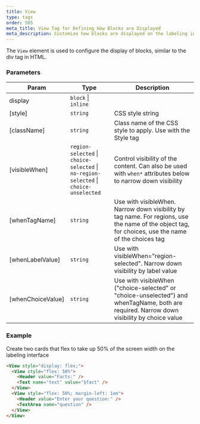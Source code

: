 ```yaml
---
title: View
type: tags
order: 505
meta_title: View Tag for Defining How Blocks are Displayed
meta_description: Customize how blocks are displayed on the labeling interface in Label Studio for machine learning and data science projects.
---
```


The `View` element is used to configure the display of blocks, similar to the div tag in HTML.

### Parameters

| Param | Type | Description |
| --- | --- | --- |
| display | <code>block</code> \| <code>inline</code> |  |
| [style] | <code>string</code> | CSS style string |
| [className] | <code>string</code> | Class name of the CSS style to apply. Use with the Style tag |
| [visibleWhen] | <code>region-selected</code> \| <code>choice-selected</code> \| <code>no-region-selected</code> \| <code>choice-unselected</code> | Control visibility of the content. Can also be used with `when*` attributes below to narrow down visibility |
| [whenTagName] | <code>string</code> | Use with visibleWhen. Narrow down visibility by tag name. For regions, use the name of the object tag, for choices, use the name of the choices tag |
| [whenLabelValue] | <code>string</code> | Use with visibleWhen="region-selected". Narrow down visibility by label value |
| [whenChoiceValue] | <code>string</code> | Use with visibleWhen ("choice-selected" or "choice-unselected") and whenTagName, both are required. Narrow down visibility by choice value |

### Example

Create two cards that flex to take up 50% of the screen width on the labeling interface

```html
<View style="display: flex;">
  <View style="flex: 50%">
    <Header value="Facts:" />
    <Text name="text" value="$fact" />
  </View>
  <View style="flex: 50%; margin-left: 1em">
    <Header value="Enter your question:" />
    <TextArea name="question" />
  </View>
</View>
```
